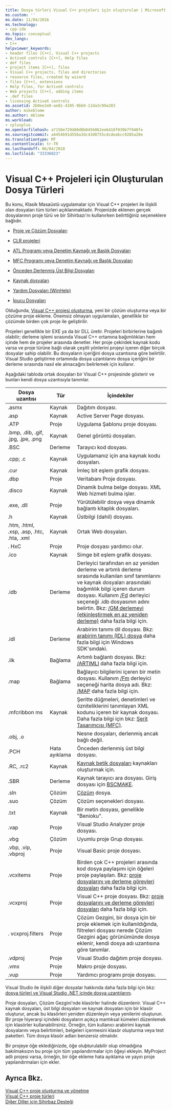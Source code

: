 ```yaml
---
title: Dosya türleri Visual C++ projeleri için oluşturulan | Microsoft Docs
ms.custom: ''
ms.date: 11/04/2016
ms.technology:
- cpp-ide
ms.topic: conceptual
dev_langs:
- C++
helpviewer_keywords:
- header files [C++], Visual C++ projects
- ActiveX controls [C++], Help files
- def files
- project items [C++], files
- Visual C++ projects, files and directories
- resource files, created by wizard
- files [C++], extensions
- Help files, for ActiveX controls
- Web projects [C++], adding items
- .def files
- licensing ActiveX controls
ms.assetid: 2b0ee2e0-ae81-4185-9bb9-11da3c99a283
author: mikeblome
ms.author: mblome
ms.workload:
- cplusplus
ms.openlocfilehash: a7158e729d80d8b0456862ee6418f039b7f948fe
ms.sourcegitcommit: a4454b91d556a3dc43d8755cdcdeabcc9285a20e
ms.translationtype: MT
ms.contentlocale: tr-TR
ms.lasthandoff: 06/04/2018
ms.locfileid: "33336023"
---
```

# <a name="file-types-created-for-visual-c-projects"></a>Visual C++ Projeleri için Oluşturulan Dosya Türleri
Bu konu, Klasik Masaüstü uygulamalar için Visual C++ projeleri ile ilişkili olan dosyaları tüm türleri açıklanmaktadır. Projenizde eklenen gerçek dosyalarının proje türü ve bir Sihirbazı'nı kullanırken belirttiğiniz seçeneklere bağlıdır.  
  
-   [Proje ve Çözüm Dosyaları](../ide/project-and-solution-files.md)  
  
-   [CLR projeleri](../ide/files-created-for-clr-projects.md)  
  
-   [ATL Programı veya Denetim Kaynağı ve Başlık Dosyaları](../ide/atl-program-or-control-source-and-header-files.md)  
  
-   [MFC Programı veya Denetim Kaynağı ve Başlık Dosyaları](../ide/mfc-program-or-control-source-and-header-files.md)  
  
-   [Önceden Derlenmiş Üst Bilgi Dosyaları](../ide/precompiled-header-files.md)  
  
-   [Kaynak dosyaları](../ide/resource-files-cpp.md)  
  
-   [Yardım Dosyaları (WinHelp)](../ide/help-files-winhelp.md)  
  
-   [İpucu Dosyaları](../ide/hint-files.md)  
  
 Olduğunda, [Visual C++ projesi oluşturma](../ide/creating-desktop-projects-by-using-application-wizards.md), yeni bir çözüm oluşturma veya bir çözüme proje ekleme. Önemsiz olmayan uygulamaları, genellikle bir çözümde birden çok proje ile geliştirilir.  
  
 Projeleri genellikle bir EXE ya da bir DLL üretir. Projeleri birbirlerine bağımlı olabilir; derleme işlemi sırasında Visual C++ ortamına bağımlılıkları hem içinde hem de projeler arasında denetler. Her proje çekirdek kaynak kodu varsa ve proje türüne bağlı olarak çeşitli yönlerini projeyi içeren diğer birçok dosyalar sahip olabilir. Bu dosyaların içeriğini dosya uzantısına göre belirtilir. Visual Studio geliştirme ortamında dosya uzantılarını dosya içeriğini bir derleme sırasında nasıl ele alınacağını belirlemek için kullanır.  
  
 Aşağıdaki tabloda ortak dosyaları bir Visual C++ projesinde gösterir ve bunları kendi dosya uzantısıyla tanımlar.  
  
|Dosya uzantısı|Tür|İçindekiler|  
|--------------------|----------|--------------|  
|.asmx|Kaynak|Dağıtım dosyası.|  
|.asp|Kaynak|Active Server Page dosyası.|  
|.ATP|Proje|Uygulama Şablonu proje dosyası.|  
|.bmp, .dib, .gif, .jpg, .jpe, .png|Kaynak|Genel görüntü dosyaları.|  
|.BSC|Derleme|Tarayıcı kod dosyası.|  
|.cpp; .c|Kaynak|Uygulamanız için ana kaynak kodu dosyaları.|  
|.cur|Kaynak|İmleç bit eşlem grafik dosyası.|  
|.dbp|Proje|Veritabanı Proje dosyası.|  
|.disco|Kaynak|Dinamik bulma belge dosyası. XML Web hizmeti bulma işler.|  
|.exe, .dll|Proje|Yürütülebilir dosya veya dinamik bağlantı kitaplık dosyaları.|  
|.h|Kaynak|Üstbilgi (dahil) dosyası.|  
|.htm, .html, .xsp, .asp, .htc, .hta, .xml|Kaynak|Ortak Web dosyaları.|  
|. HxC|Proje|Proje dosyası yardımcı olur.|  
|.ico|Kaynak|Simge bit eşlem grafik dosyası.|  
|.idb|Derleme|Derleyici tarafından en az yeniden derleme ve artımlı derleme sırasında kullanılan sınıf tanımlarını ve kaynak dosyaları arasındaki bağımlılık bilgi içeren durum dosyası. Kullanım [/Fd](../build/reference/fd-program-database-file-name.md) derleyici seçeneği .idb dosyasının adını belirtin. Bkz: [/GM derlemeyi (etkinleştirmek en az yeniden derleme)](../build/reference/gm-enable-minimal-rebuild.md) daha fazla bilgi için.|  
|.idl|Derleme|Arabirim tanımı dil dosyası. Bkz: [arabirim tanımı (IDL) dosya](http://msdn.microsoft.com/library/windows/desktop/aa378712) daha fazla bilgi için Windows SDK'sındaki.|  
|.ilk|Bağlama|Artımlı bağlantı dosyası. Bkz: [/ARTIMLI](../build/reference/incremental-link-incrementally.md) daha fazla bilgi için.|  
|.map|Bağlama|Bağlayıcı bilgilerini içeren bir metin dosyası. Kullanım [/Fm](../build/reference/fm-name-mapfile.md) derleyici seçeneği harita dosya adı. Bkz: [/MAP](../build/reference/map-generate-mapfile.md) daha fazla bilgi için.|  
|.mfcribbon ms|Kaynak|Şeritte düğmeleri, denetimleri ve özniteliklerini tanımlayan XML kodunu içeren bir kaynak dosyası. Daha fazla bilgi için bkz: [Şerit Tasarımcısı (MFC)](../mfc/ribbon-designer-mfc.md).|  
|.obj, .o||Nesne dosyaları, derlenmiş ancak bağlı değil.|  
|.PCH|Hata ayıklama|Önceden derlenmiş üst bilgi dosyası.|  
|.RC, .rc2|Kaynak|[Kaynak betik dosyaları](../windows/working-with-resource-files.md) kaynakları oluşturmak için.|  
|.SBR|Derleme|Kaynak tarayıcı ara dosyası. Giriş dosyası için [BSCMAKE](../build/reference/bscmake-options.md).|  
|.sln|Çözüm|[Çözüm](http://msdn.microsoft.com/en-us/a45c299d-69f5-4b67-879d-1383417df0a7) dosya.|  
|.suo|Çözüm|Çözüm seçenekleri dosyası.|  
|.txt|Kaynak|Bir metin dosyası, genellikle "Benioku".|  
|.vap|Proje|Visual Studio Analyzer proje dosyası.|  
|.vbg|Çözüm|Uyumlu proje Grup dosyası.|  
|.vbp, .vip, .vbproj|Proje|Visual Basic proje dosyası.|  
|.vcxitems|Proje|Birden çok C++ projeleri arasında kod dosya paylaşımı için öğeleri proje paylaşılan. Bkz: [proje dosyalarını ve derleme görevleri dosyaları](../ide/project-and-solution-files.md) daha fazla bilgi için.|
|.vcxproj|Proje|Visual C++ proje dosyası. Bkz: [proje dosyalarını ve derleme görevleri dosyaları](../ide/project-and-solution-files.md) daha fazla bilgi için.|  
|. vcxproj.filters|Proje|Çözüm Gezgini, bir dosya için bir proje eklemek için kullanıldığında, filtreleri dosyası nerede Çözüm Gezgini ağaç görünümünde dosya eklenir, kendi dosya adı uzantısına göre tanımlar.|  
|.vdproj|Proje|Visual Studio dağıtım proje dosyası.|  
|.vmx|Proje|Makro proje dosyası.|  
|.vup|Proje|Yardımcı programı proje dosyası.|  
  
 Visual Studio ile ilişkili diğer dosyalar hakkında daha fazla bilgi için bkz: [dosya türleri ve Visual Studio .NET içinde dosya uzantılarını](/visualstudio/ide/reference/project-and-solution-file-types).  
  
 Proje dosyaları, Çözüm Gezgini'nde klasörler halinde düzenlenir. Visual C++ kaynak dosyaları, üst bilgi dosyaları ve kaynak dosyaları için bir klasör oluşturur, ancak bu klasörleri yeniden düzenleyin veya yenilerini oluşturun. Bir proje hiyerarşi içindeki dosyaların açıkça mantıksal kümeleri düzenlemek için klasörler kullanabilirsiniz. Örneğin, tüm kullanıcı arabirimi kaynak dosyalarını veya belirtimleri, belgeleri içermesini klasör oluşturma veya test paketleri. Tüm dosya klasör adları benzersiz olmalıdır.  
  
 Bir projeye öğe eklediğinizde, öğe oluþturulabilir olup olmadığına bakılmaksızın bu proje için tüm yapılandırmalar için öğeyi ekleyin. MyProject adlı projesi varsa, örneğin, bir öğe ekleme hata ayıklama ve yayın proje yapılandırmaları için ekler.  
  
## <a name="see-also"></a>Ayrıca Bkz.  
 [Visual C++ proje oluşturma ve yönetme](../ide/creating-and-managing-visual-cpp-projects.md)   
 [Visual C++ proje türleri](../ide/visual-cpp-project-types.md)   
 [Diğer Diller için Sihirbaz Desteği](../ide/wizard-support-for-other-languages.md)